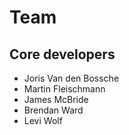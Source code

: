 # Team

## Core developers

- Joris Van den Bossche
- Martin Fleischmann
- James McBride
- Brendan Ward
- Levi Wolf

